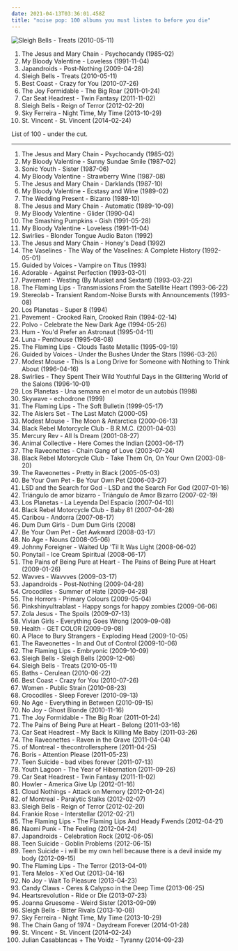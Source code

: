 ```yaml
---
date: 2021-04-13T03:36:01.458Z
title: "noise pop: 100 albums you must listen to before you die"
---
```

![Sleigh Bells - Treats (2010-05-11)](https://img.discogs.com/IojcRR9nb1EVW2RKFKFG8JX0n8k=/fit-in/600x600/filters:strip_icc():format(jpeg):mode_rgb():quality(90)/discogs-images/R-2270609-1273633096.jpeg.jpg "Sleigh Bells - Treats (2010-05-11)")
<ol class="albums">
<li data-cover="https://img.discogs.com/phNcdxvN8GiTl6CaR3Vv5K0dxl0=/fit-in/600x600/filters:strip_icc():format(jpeg):mode_rgb():quality(90)/discogs-images/R-2721984-1298083553.jpeg.jpg" data-tags="post-punk, shoegaze, noise pop" role="button">The Jesus and Mary Chain - Psychocandy (1985-02)</li>
<li data-cover="http://coverartarchive.org/release/4c2c07b9-792e-430a-902b-c4d8784d0bce/2487345870-500.jpg" data-tags="shoegaze" role="button">My Bloody Valentine - Loveless (1991-11-04)</li>
<li data-cover="http://coverartarchive.org/release/14a9f2fd-8287-4f6a-8a44-b144ad7de8c6/7779506103-500.jpg" data-tags="indie rock, garage rock, canadian" role="button">Japandroids - Post-Nothing (2009-04-28)</li>
<li data-cover="https://img.discogs.com/IojcRR9nb1EVW2RKFKFG8JX0n8k=/fit-in/600x600/filters:strip_icc():format(jpeg):mode_rgb():quality(90)/discogs-images/R-2270609-1273633096.jpeg.jpg" data-tags="noise pop" role="button">Sleigh Bells - Treats (2010-05-11)</li>
<li data-cover="https://img.discogs.com/wBqojqfUqW7JPRm-k7Ay0V3sJhk=/fit-in/600x600/filters:strip_icc():format(jpeg):mode_rgb():quality(90)/discogs-images/R-2364771-1436727994-5630.jpeg.jpg" data-tags="lo-fi, garage rock" role="button">Best Coast - Crazy for You (2010-07-26)</li>
<li data-cover="http://coverartarchive.org/release/300135a3-b971-4943-8d5e-6fb40c2d0253/4812805415-500.jpg" data-tags="indie rock, noise pop, alternative pop" role="button">The Joy Formidable - The Big Roar (2011-01-24)</li>
<li data-cover="http://coverartarchive.org/release/8ea11957-0df0-4fe0-b100-b822426e028b/8773562697-500.jpg" data-tags="indie rock" role="button">Car Seat Headrest - Twin Fantasy (2011-11-02)</li>
<li data-cover="http://coverartarchive.org/release/afc47229-be68-49be-9306-6563a2acbad8/3180799317-500.jpg" data-tags="noise pop, indie rock" role="button">Sleigh Bells - Reign of Terror (2012-02-20)</li>
<li data-cover="http://coverartarchive.org/release/185d0b3a-3a56-4db8-8e80-2e47861d078b/12033804091-500.jpg" data-tags="indie pop, noise pop, indie rock, pop, rock, synthpop, alternative" role="button">Sky Ferreira - Night Time, My Time (2013-10-29)</li>
<li data-cover="https://img.discogs.com/7ZBnbaSnSc4ci1gadSRb1lcTFEg=/fit-in/600x600/filters:strip_icc():format(jpeg):mode_rgb():quality(90)/discogs-images/R-5433906-1393256089-7792.jpeg.jpg" data-tags="art pop" role="button">St. Vincent - St. Vincent (2014-02-24)</li>
</ol>
List of 100 - under the cut.
<!-- more -->

_________________

<ol class="albums">
<li data-cover="https://img.discogs.com/phNcdxvN8GiTl6CaR3Vv5K0dxl0=/fit-in/600x600/filters:strip_icc():format(jpeg):mode_rgb():quality(90)/discogs-images/R-2721984-1298083553.jpeg.jpg" data-tags="post-punk, shoegaze, noise pop" role="button">
The Jesus and Mary Chain - Psychocandy (1985-02)
</li>
<li data-cover="http://coverartarchive.org/release/72c7ff1f-caba-46f6-b1c3-80a22a2866c0/9681542476-500.jpg" data-tags="noise pop" role="button">
My Bloody Valentine - Sunny Sundae Smile (1987-02)
</li>
<li data-cover="https://via.placeholder.com/450" data-tags="alternative rock" role="button">
Sonic Youth - Sister (1987-06)
</li>
<li data-cover="http://coverartarchive.org/release/6755ef75-9453-46b7-8199-c74aac032a62/9681559349-500.jpg" data-tags="indie, 80s, indie pop, jangle pop, sunshine pop, shoegaze, noise pop, dream pop, psychedelia, tremolo radio" role="button">
My Bloody Valentine - Strawberry Wine (1987-08)
</li>
<li data-cover="https://via.placeholder.com/450" data-tags="post-punk, 80s" role="button">
The Jesus and Mary Chain - Darklands (1987-10)
</li>
<li data-cover="http://coverartarchive.org/release/4b4f860f-0dce-4e61-a329-95dcf33ada36/5378932057-500.jpg" data-tags="shoegaze" role="button">
My Bloody Valentine - Ecstasy and Wine (1989-02)
</li>
<li data-cover="https://img.discogs.com/n1zQKA7w3Sx_BNBwResU86nrwc0=/fit-in/600x587/filters:strip_icc():format(jpeg):mode_rgb():quality(90)/discogs-images/R-1130935-1194608897.jpeg.jpg" data-tags="80s, post-punk, jangle pop" role="button">
The Wedding Present - Bizarro (1989-10)
</li>
<li data-cover="http://coverartarchive.org/release/e3cbadb4-f6b2-41f7-a5b2-9928de267a41/7894193488-500.jpg" data-tags="alternative rock, alternative" role="button">
The Jesus and Mary Chain - Automatic (1989-10-09)
</li>
<li data-cover="https://img.discogs.com/Ru1Wx6pVagAy8UHzXg-ktbcYyRg=/fit-in/600x600/filters:strip_icc():format(jpeg):mode_rgb():quality(90)/discogs-images/R-84680-1523164126-2096.jpeg.jpg" data-tags="shoegaze" role="button">
My Bloody Valentine - Glider (1990-04)
</li>
<li data-cover="https://img.discogs.com/Pisgxym1i0Bo6Iq2fEvmxFrCdk8=/fit-in/593x589/filters:strip_icc():format(jpeg):mode_rgb():quality(90)/discogs-images/R-13082802-1547744709-5084.jpeg.jpg" data-tags="alternative rock, grunge, 90s" role="button">
The Smashing Pumpkins - Gish (1991-05-28)
</li>
<li data-cover="http://coverartarchive.org/release/4c2c07b9-792e-430a-902b-c4d8784d0bce/2487345870-500.jpg" data-tags="shoegaze" role="button">
My Bloody Valentine - Loveless (1991-11-04)
</li>
<li data-cover="https://img.discogs.com/yC7cMBlJDQqE28yvR-4e8loOk-s=/fit-in/598x596/filters:strip_icc():format(jpeg):mode_rgb():quality(90)/discogs-images/R-554596-1259364363.jpeg.jpg" data-tags="shoegaze" role="button">
Swirlies - Blonder Tongue Audio Baton (1992)
</li>
<li data-cover="https://img.discogs.com/UMBJGIOlHKIlyuDcv3xQGsGIxKA=/fit-in/600x583/filters:strip_icc():format(jpeg):mode_rgb():quality(90)/discogs-images/R-15177157-1587702788-9526.jpeg.jpg" data-tags="shoegaze, alternative rock" role="button">
The Jesus and Mary Chain - Honey's Dead (1992)
</li>
<li data-cover="http://coverartarchive.org/release/d16fceb3-9852-41d3-b9be-8d50fd110ae7/15842770700-500.jpg" data-tags="twee, scotland is for lovers" role="button">
The Vaselines - The Way of the Vaselines: A Complete History (1992-05-01)
</li>
<li data-cover="https://img.discogs.com/yNwBqDbzNJxy7hFtZXJtzK9dttA=/fit-in/338x338/filters:strip_icc():format(jpeg):mode_rgb():quality(90)/discogs-images/R-4196103-1358225553-8655.jpeg.jpg" data-tags="noise rock, lo-fi, noise pop, drone pop" role="button">
Guided by Voices - Vampire on Titus (1993)
</li>
<li data-cover="http://coverartarchive.org/release/69b75328-d791-4f2b-a38f-faaab61847d3/26920666302-500.jpg" data-tags="shoegaze" role="button">
Adorable - Against Perfection (1993-03-01)
</li>
<li data-cover="http://coverartarchive.org/release/bcb2c6b8-6f7b-3657-a7de-95cf73738126/21730140974-500.jpg" data-tags="lo-fi" role="button">
Pavement - Westing (By Musket and Sextant) (1993-03-22)
</li>
<li data-cover="http://coverartarchive.org/release/57437410-f847-43c5-bf04-64f02973ec0e/13561508094-500.jpg" data-tags="90s, alternative rock" role="button">
The Flaming Lips - Transmissions From the Satellite Heart (1993-06-22)
</li>
<li data-cover="https://img.discogs.com/ZnjYO2nVvUYeoMhGVzSn0PcUmWA=/fit-in/600x600/filters:strip_icc():format(jpeg):mode_rgb():quality(90)/discogs-images/R-69224-1539685002-6815.jpeg.jpg" data-tags="post-rock" role="button">
Stereolab - Transient Random-Noise Bursts with Announcements (1993-08)
</li>
<li data-cover="http://coverartarchive.org/release/e2989a8e-e9d0-45a4-b776-f2d67d6d0786/17342705657-500.jpg" data-tags="indie, spanish indie pop" role="button">
Los Planetas - Super 8 (1994)
</li>
<li data-cover="http://coverartarchive.org/release/cb7ae4d4-9e86-32a6-8afb-c9b98de6f1f9/3882539681-500.jpg" data-tags="indie rock" role="button">
Pavement - Crooked Rain, Crooked Rain (1994-02-14)
</li>
<li data-cover="https://img.discogs.com/rTTc1Z0kW32khwFCA1OeKQXTXss=/fit-in/600x450/filters:strip_icc():format(jpeg):mode_rgb():quality(90)/discogs-images/R-16001330-1601663553-5614.jpeg.jpg" data-tags="math rock, noise rock, noise pop, post-hardcore, fucking genius, shady, real post-hardcore, albums to get, no core" role="button">
Polvo - Celebrate the New Dark Age (1994-05-26)
</li>
<li data-cover="http://coverartarchive.org/release/9d40c2a5-dff3-376e-b255-2d6bc7df6cd2/17549832584-500.jpg" data-tags="alternative" role="button">
Hum - You'd Prefer an Astronaut (1995-04-11)
</li>
<li data-cover="https://img.discogs.com/VACsS8J_F8Mbqk_ExGSZ_fns2vo=/fit-in/597x600/filters:strip_icc():format(jpeg):mode_rgb():quality(90)/discogs-images/R-986924-1181048050.jpeg.jpg" data-tags="indie rock" role="button">
Luna - Penthouse (1995-08-08)
</li>
<li data-cover="http://coverartarchive.org/release/5135b3ff-905e-371c-b468-ce8c57358cd0/21028984300-500.jpg" data-tags="90s, alternative rock" role="button">
The Flaming Lips - Clouds Taste Metallic (1995-09-19)
</li>
<li data-cover="https://img.discogs.com/UdTcKILbJpfq9oVVlbTF86KyJZQ=/fit-in/600x569/filters:strip_icc():format(jpeg):mode_rgb():quality(90)/discogs-images/R-13305862-1551753830-2637.jpeg.jpg" data-tags="lo-fi, alternative, 90s" role="button">
Guided by Voices - Under the Bushes Under the Stars (1996-03-26)
</li>
<li data-cover="http://coverartarchive.org/release/cddfbb16-95ba-4eef-8468-29d0128bdc93/21562810344-500.jpg" data-tags="indie rock" role="button">
Modest Mouse - This Is a Long Drive for Someone with Nothing to Think About (1996-04-16)
</li>
<li data-cover="https://img.discogs.com/CrVGPOWgVZP1AG_bJuFEqYqETBA=/fit-in/600x595/filters:strip_icc():format(jpeg):mode_rgb():quality(90)/discogs-images/R-743332-1259365192.jpeg.jpg" data-tags="indie rock, noise rock, shoegaze, noise pop" role="button">
Swirlies - They Spent Their Wild Youthful Days in the Glittering World of the Salons (1996-10-01)
</li>
<li data-cover="http://coverartarchive.org/release/50c6fbd4-6a4f-4ab9-83a5-ccc6f437394a/25745045913-500.jpg" data-tags="indie rock, noise pop, spanish indie pop" role="button">
Los Planetas - Una semana en el motor de un autobús (1998)
</li>
<li data-cover="http://coverartarchive.org/release/277a1091-f7d9-4500-a6d4-39b816f631fe/7410101430-500.jpg" data-tags="shoegaze, noise pop" role="button">
Skywave - echodrone (1999)
</li>
<li data-cover="http://coverartarchive.org/release/58e26176-9898-4a7e-837f-fcb221f1dfc1/21047497043-500.jpg" data-tags="indie, 90s, alternative, rock" role="button">
The Flaming Lips - The Soft Bulletin (1999-05-17)
</li>
<li data-cover="http://coverartarchive.org/release/95586553-68a7-4d51-9e3b-ea75019cb33c/7066058886-500.jpg" data-tags="twee pop, jangle pop, garage rock revival, melodic, noise pop, 00s, sing-along, tuneful, truckload of trouble, dr small jukebox, actually cool, evening city, thelastmatch, savonlinna" role="button">
The Aislers Set - The Last Match (2000-05)
</li>
<li data-cover="https://via.placeholder.com/450" data-tags="indie rock" role="button">
Modest Mouse - The Moon & Antarctica (2000-06-13)
</li>
<li data-cover="http://coverartarchive.org/release/f4427c4c-9971-41a6-9392-efca9ac48555/6985295467-500.jpg" data-tags="rock" role="button">
Black Rebel Motorcycle Club - B.R.M.C. (2001-04-03)
</li>
<li data-cover="https://img.discogs.com/OZNzVx8zwpbRtFXXuTGWjnSZIM4=/fit-in/600x590/filters:strip_icc():format(jpeg):mode_rgb():quality(90)/discogs-images/R-2583517-1542933395-8879.jpeg.jpg" data-tags="dream pop, indie rock" role="button">
Mercury Rev - All Is Dream (2001-08-27)
</li>
<li data-cover="http://coverartarchive.org/release/0afd8fd7-88b3-3711-ab11-82aa194efccc/26369390980-500.jpg" data-tags="experimental" role="button">
Animal Collective - Here Comes the Indian (2003-06-17)
</li>
<li data-cover="http://coverartarchive.org/release/01087dd6-0289-4616-bd8b-4be17cf76526/3374955413-500.jpg" data-tags="noise, noise pop, garage rock, 00s" role="button">
The Raveonettes - Chain Gang of Love (2003-07-24)
</li>
<li data-cover="https://img.discogs.com/BIFFlFcgE_WXsUFm1iEBDRLvtko=/fit-in/600x594/filters:strip_icc():format(jpeg):mode_rgb():quality(90)/discogs-images/R-2460634-1602939219-3786.jpeg.jpg" data-tags="rock, indie rock, igneoustempest" role="button">
Black Rebel Motorcycle Club - Take Them On, On Your Own (2003-08-20)
</li>
<li data-cover="https://img.discogs.com/SOwiG1fbycNz_GIFEwPEN_HSeQ4=/fit-in/350x348/filters:strip_icc():format(jpeg):mode_rgb():quality(90)/discogs-images/R-459924-1116599390.jpg.jpg" data-tags="rock" role="button">
The Raveonettes - Pretty in Black (2005-05-03)
</li>
<li data-cover="http://coverartarchive.org/release/4d61abca-5c04-4eba-937b-f575cf001b4e/15756798206-500.jpg" data-tags="indie rock" role="button">
Be Your Own Pet - Be Your Own Pet (2006-03-27)
</li>
<li data-cover="http://coverartarchive.org/release/eecea632-0a7a-4c60-90ce-aafb63dfbf6a/25155649526-500.jpg" data-tags="shoegaze" role="button">
LSD and the Search for God - LSD and the Search For God (2007-01-16)
</li>
<li data-cover="https://img.discogs.com/saGNTUoD6nn7SCpedyiGOSDRj3E=/fit-in/600x577/filters:strip_icc():format(jpeg):mode_rgb():quality(90)/discogs-images/R-11628437-1524681027-9736.jpeg.jpg" data-tags="noise pop" role="button">
Triángulo de amor bizarro - Triángulo de Amor Bizarro (2007-02-19)
</li>
<li data-cover="https://img.discogs.com/SiOsamaHdY52PfyntNUUufPjliw=/fit-in/326x355/filters:strip_icc():format(jpeg):mode_rgb():quality(90)/discogs-images/R-12569322-1538219287-6141.jpeg.jpg" data-tags="indie, noise pop" role="button">
Los Planetas - La Leyenda Del Espacio (2007-04-10)
</li>
<li data-cover="https://img.discogs.com/cfc9e7fd50d7c9c08931869b95f6849a01d0635d/images/spacer.gif" data-tags="indie, rock, indie rock" role="button">
Black Rebel Motorcycle Club - Baby 81 (2007-04-28)
</li>
<li data-cover="http://coverartarchive.org/release/a81a4da3-daf0-483b-8c72-f70690b2b8ff/19096164883-500.jpg" data-tags="electronic, experimental" role="button">
Caribou - Andorra (2007-08-17)
</li>
<li data-cover="http://coverartarchive.org/release/f2b5856f-bb4c-486a-a708-b66457ee305a/3221056368-500.jpg" data-tags="indie rock, female vocalists, lo-fi, noise pop, indie-folk, shoegazing" role="button">
Dum Dum Girls - Dum Dum Girls (2008)
</li>
<li data-cover="https://img.discogs.com/cfc9e7fd50d7c9c08931869b95f6849a01d0635d/images/spacer.gif" data-tags="indie rock" role="button">
Be Your Own Pet - Get Awkward (2008-03-17)
</li>
<li data-cover="https://via.placeholder.com/450" data-tags="noise rock, indie" role="button">
No Age - Nouns (2008-05-06)
</li>
<li data-cover="http://coverartarchive.org/release/72940eb8-b1ad-435d-b8a3-2533062cf7c7/9035520767-500.jpg" data-tags="indie, rock, indie rock, noise pop, guitar pop, 2008 album, tseuqone, mixed vocals, bobjebus16 owns this, albums i pwn, ripped, tseuqindie, swapped, stand out albums of 2008" role="button">
Johnny Foreigner - Waited Up 'Til It Was Light (2008-06-02)
</li>
<li data-cover="https://img.discogs.com/IBmiYwiDaKRlah6HX1SvQD2HhqA=/fit-in/480x480/filters:strip_icc():format(jpeg):mode_rgb():quality(90)/discogs-images/R-1466864-1282221333.jpeg.jpg" data-tags="noise rock, crazy, noise pop, art rock, wind and rain and ice and snow" role="button">
Ponytail - Ice Cream Spiritual (2008-06-17)
</li>
<li data-cover="http://coverartarchive.org/release/38e2459b-dfe9-4a7b-b116-7c87ae7e5ba7/7203358215-500.jpg" data-tags="shoegaze" role="button">
The Pains of Being Pure at Heart - The Pains of Being Pure at Heart (2009-01-26)
</li>
<li data-cover="http://coverartarchive.org/release/7b486ece-791b-4c15-9ec4-e4153da769d6/4827627615-500.jpg" data-tags="lo-fi" role="button">
Wavves - Wavvves (2009-03-17)
</li>
<li data-cover="http://coverartarchive.org/release/14a9f2fd-8287-4f6a-8a44-b144ad7de8c6/7779506103-500.jpg" data-tags="indie rock, garage rock, canadian" role="button">
Japandroids - Post-Nothing (2009-04-28)
</li>
<li data-cover="https://img.discogs.com/Ddd_P1ZZPPTeHyPBWW9uv3GnBhI=/fit-in/600x526/filters:strip_icc():format(jpeg):mode_rgb():quality(90)/discogs-images/R-1765436-1386159194-1242.jpeg.jpg" data-tags="noise pop" role="button">
Crocodiles - Summer of Hate (2009-04-28)
</li>
<li data-cover="http://coverartarchive.org/release/e5b17ab3-127d-476b-a4be-3d3c9e9d9e9a/24309818135-500.jpg" data-tags="shoegaze, post-punk" role="button">
The Horrors - Primary Colours (2009-05-04)
</li>
<li data-cover="http://coverartarchive.org/release/181364e9-a69b-4372-a375-7fd6a7d25fc9/1016444067-500.jpg" data-tags="shoegaze" role="button">
Pinkshinyultrablast - Happy songs for happy zombies (2009-06-06)
</li>
<li data-cover="http://coverartarchive.org/release/6101e790-d5e2-4fc1-b2ad-d33685467295/6575683875-500.jpg" data-tags="lo-fi" role="button">
Zola Jesus - The Spoils (2009-07-13)
</li>
<li data-cover="https://img.discogs.com/YadrSrOocjG2eyjUph4KPHdJjhg=/fit-in/600x596/filters:strip_icc():format(jpeg):mode_rgb():quality(90)/discogs-images/R-1914193-1467852029-4954.jpeg.jpg" data-tags="lo-fi" role="button">
Vivian Girls - Everything Goes Wrong (2009-09-08)
</li>
<li data-cover="http://coverartarchive.org/release/7255d1b7-2707-3a9a-a58f-fa0dc1bb7c5a/11171174905-500.jpg" data-tags="noise rock" role="button">
Health - GET COLOR (2009-09-08)
</li>
<li data-cover="http://coverartarchive.org/release/23a44f09-a57b-433c-8cda-489939232238/2633863660-500.jpg" data-tags="shoegaze" role="button">
A Place to Bury Strangers - Exploding Head (2009-10-05)
</li>
<li data-cover="https://img.discogs.com/WJJaa67H8k15qkvbZwJav9hCKI8=/fit-in/499x445/filters:strip_icc():format(jpeg):mode_rgb():quality(90)/discogs-images/R-1981851-1256551273.jpeg.jpg" data-tags="garage rock, rock" role="button">
The Raveonettes - In and Out of Control (2009-10-06)
</li>
<li data-cover="https://img.discogs.com/mXU3qnTtVCSDOHUgRIyj8XjI4mE=/fit-in/592x600/filters:strip_icc():format(jpeg):mode_rgb():quality(90)/discogs-images/R-5395634-1392309898-3190.jpeg.jpg" data-tags="psychedelic" role="button">
The Flaming Lips - Embryonic (2009-10-09)
</li>
<li data-cover="http://coverartarchive.org/release/b3f7c6a2-bd5a-4aec-8fa5-1324d2df2ccc/26183911617-500.jpg" data-tags="noise pop" role="button">
Sleigh Bells - Sleigh Bells (2009-12-06)
</li>
<li data-cover="https://img.discogs.com/IojcRR9nb1EVW2RKFKFG8JX0n8k=/fit-in/600x600/filters:strip_icc():format(jpeg):mode_rgb():quality(90)/discogs-images/R-2270609-1273633096.jpeg.jpg" data-tags="noise pop" role="button">
Sleigh Bells - Treats (2010-05-11)
</li>
<li data-cover="http://coverartarchive.org/release/5ddd6650-d435-447d-8679-98a63ddaf637/3944000674-500.jpg" data-tags="electronic, downtempo, idm" role="button">
Baths - Cerulean (2010-06-22)
</li>
<li data-cover="https://img.discogs.com/wBqojqfUqW7JPRm-k7Ay0V3sJhk=/fit-in/600x600/filters:strip_icc():format(jpeg):mode_rgb():quality(90)/discogs-images/R-2364771-1436727994-5630.jpeg.jpg" data-tags="lo-fi, garage rock" role="button">
Best Coast - Crazy for You (2010-07-26)
</li>
<li data-cover="https://img.discogs.com/O34LJMVekZydSJb7azCZDXQaOsE=/fit-in/480x480/filters:strip_icc():format(jpeg):mode_rgb():quality(90)/discogs-images/R-2438121-1285369163.jpeg.jpg" data-tags="indie rock, post-punk, shoegaze, jagjaguwar" role="button">
Women - Public Strain (2010-08-23)
</li>
<li data-cover="https://img.discogs.com/SGZbj4273RmyEdnzM36M9_oBbxE=/fit-in/600x600/filters:strip_icc():format(jpeg):mode_rgb():quality(90)/discogs-images/R-2384634-1437499694-9597.jpeg.jpg" data-tags="noise pop, shoegaze" role="button">
Crocodiles - Sleep Forever (2010-09-13)
</li>
<li data-cover="http://coverartarchive.org/release/aa29b9f3-4525-3982-9d4b-76c87f37a43b/2868845098-500.jpg" data-tags="noise rock" role="button">
No Age - Everything in Between (2010-09-15)
</li>
<li data-cover="http://coverartarchive.org/release/f9a91f6c-e2d8-3fbe-9501-64471c4d5493/14602955764-500.jpg" data-tags="shoegaze" role="button">
No Joy - Ghost Blonde (2010-11-16)
</li>
<li data-cover="http://coverartarchive.org/release/300135a3-b971-4943-8d5e-6fb40c2d0253/4812805415-500.jpg" data-tags="indie rock, noise pop, alternative pop" role="button">
The Joy Formidable - The Big Roar (2011-01-24)
</li>
<li data-cover="http://coverartarchive.org/release/d29c2481-a2bb-4c85-883f-85fb54659ba3/10425432633-500.jpg" data-tags="indie pop, shoegaze" role="button">
The Pains of Being Pure at Heart - Belong (2011-03-16)
</li>
<li data-cover="http://coverartarchive.org/release/de40e527-f136-4cf8-9552-9f6735db096d/13182773454-500.jpg" data-tags="noise pop" role="button">
Car Seat Headrest - My Back Is Killing Me Baby (2011-03-26)
</li>
<li data-cover="http://coverartarchive.org/release/05bbf29b-b71a-4e55-a2d2-1eb01f7d1339/9390366569-500.jpg" data-tags="electronic, indie, indie rock, shoegaze, noise pop" role="button">
The Raveonettes - Raven in the Grave (2011-04-04)
</li>
<li data-cover="https://img.discogs.com/UhvkMOYzKeZQXga6uLsJPGrbTEg=/fit-in/600x626/filters:strip_icc():format(jpeg):mode_rgb():quality(90)/discogs-images/R-12335487-1533162004-7265.jpeg.jpg" data-tags="indie, psychedelic pop, noise pop, neo-psychedelia" role="button">
of Montreal - thecontrollersphere (2011-04-25)
</li>
<li data-cover="http://coverartarchive.org/release/abe3ba47-e9e2-406a-9ee0-5a9c7d06640d/11278649860-500.jpg" data-tags="noise pop" role="button">
Boris - Attention Please (2011-05-23)
</li>
<li data-cover="http://coverartarchive.org/release/c051acbc-7bfa-441a-b2b9-964fe7807963/2722695965-500.jpg" data-tags="noise pop" role="button">
Teen Suicide - bad vibes forever (2011-07-13)
</li>
<li data-cover="https://img.discogs.com/-BR4yY32Gdk7o4SF5Ha0Wvj9gp0=/fit-in/600x600/filters:strip_icc():format(jpeg):mode_rgb():quality(90)/discogs-images/R-3020807-1318528929.jpeg.jpg" data-tags="dream pop" role="button">
Youth Lagoon - The Year of Hibernation (2011-09-26)
</li>
<li data-cover="http://coverartarchive.org/release/8ea11957-0df0-4fe0-b100-b822426e028b/8773562697-500.jpg" data-tags="indie rock" role="button">
Car Seat Headrest - Twin Fantasy (2011-11-02)
</li>
<li data-cover="https://img.discogs.com/ruVh-8d-oh-B2Jva5J4aSzEY-cw=/fit-in/485x480/filters:strip_icc():format(jpeg):mode_rgb():quality(90)/discogs-images/R-3366824-1327649219.png.jpg" data-tags="indie, rock, indie rock, noise pop, rough trade" role="button">
Howler - America Give Up (2012-01-16)
</li>
<li data-cover="https://img.discogs.com/OxM5G5Qljj1PiIZK9cW-N7cNKUU=/fit-in/600x593/filters:strip_icc():format(jpeg):mode_rgb():quality(90)/discogs-images/R-3370640-1444723756-2718.jpeg.jpg" data-tags="indie rock, post-hardcore" role="button">
Cloud Nothings - Attack on Memory (2012-01-24)
</li>
<li data-cover="http://coverartarchive.org/release/22ace75c-a4a9-4893-bacc-082731288175/4110540965-500.jpg" data-tags="neo-psychedelia" role="button">
of Montreal - Paralytic Stalks (2012-02-07)
</li>
<li data-cover="http://coverartarchive.org/release/afc47229-be68-49be-9306-6563a2acbad8/3180799317-500.jpg" data-tags="noise pop, indie rock" role="button">
Sleigh Bells - Reign of Terror (2012-02-20)
</li>
<li data-cover="http://coverartarchive.org/release/21fe0978-2169-4739-8170-e676deb84fff/3982008386-500.jpg" data-tags="indie, indie rock, dream pop" role="button">
Frankie Rose - Interstellar (2012-02-21)
</li>
<li data-cover="http://coverartarchive.org/release/649641fb-a220-4ca6-ac26-a41e94bf1ed5/1067679953-500.jpg" data-tags="noise, noise rock, experimental rock, psychedelic, noise pop, acid, art rock, psychedelic rock, collaboration, drugs, neo-psychedelia, bella union, warner bros records, warner bros, record store day 2012" role="button">
The Flaming Lips - The Flaming Lips And Heady Fwends (2012-04-21)
</li>
<li data-cover="https://img.discogs.com/xrGdosgzR2tUDNlAd4Bkf5tqQBQ=/fit-in/600x600/filters:strip_icc():format(jpeg):mode_rgb():quality(90)/discogs-images/R-3868107-1347471033-6219.jpeg.jpg" data-tags="shoegaze, noise pop, dream pop, slowcore" role="button">
Naomi Punk - The Feeling (2012-04-24)
</li>
<li data-cover="http://coverartarchive.org/release/149812f7-28a5-4960-ad49-0b647cdb978e/1076686535-500.jpg" data-tags="indie rock, noise rock" role="button">
Japandroids - Celebration Rock (2012-06-05)
</li>
<li data-cover="http://coverartarchive.org/release/b0debf4d-53f7-4570-b3c0-e26c125f0acd/2978014009-500.jpg" data-tags="noise pop" role="button">
Teen Suicide - Goblin Problems (2012-06-15)
</li>
<li data-cover="http://coverartarchive.org/release/2559fbc2-0b36-48aa-a2fd-1b36eb71e966/8293463939-500.jpg" data-tags="lo-fi" role="button">
Teen Suicide - i will be my own hell because there is a devil inside my body (2012-09-15)
</li>
<li data-cover="https://img.discogs.com/S26wNV1io5Yx19HkUbg1YwRa9ug=/fit-in/600x600/filters:strip_icc():format(jpeg):mode_rgb():quality(90)/discogs-images/R-6999033-1431357387-8924.jpeg.jpg" data-tags="experimental, neo-psychedelia" role="button">
The Flaming Lips - The Terror (2013-04-01)
</li>
<li data-cover="https://img.discogs.com/rjaVDQXkwp2tdzUzVzryw7kQ9os=/fit-in/600x600/filters:strip_icc():format(jpeg):mode_rgb():quality(90)/discogs-images/R-4479695-1366083814-8735.png.jpg" data-tags="math rock" role="button">
Tera Melos - X'ed Out (2013-04-16)
</li>
<li data-cover="https://img.discogs.com/zwZWNjsLirMCcYaAqdVOeA3fyoo=/fit-in/600x600/filters:strip_icc():format(jpeg):mode_rgb():quality(90)/discogs-images/R-7384933-1440352188-3317.jpeg.jpg" data-tags="shoegaze" role="button">
No Joy - Wait To Pleasure (2013-04-23)
</li>
<li data-cover="http://coverartarchive.org/release/32cdbb59-0f9b-4df5-8986-4ab0ccb294d6/4920961799-500.jpg" data-tags="dream pop, shoegaze" role="button">
Candy Claws - Ceres & Calypso in the Deep Time (2013-06-25)
</li>
<li data-cover="https://img.discogs.com/g_5r7oDFs8JaxW6_ODn7U3ASafo=/fit-in/600x600/filters:strip_icc():format(jpeg):mode_rgb():quality(90)/discogs-images/R-4781559-1375326286-5445.jpeg.jpg" data-tags="electronic, noise pop, owsla" role="button">
Heartsrevolution - Ride or Die (2013-07-23)
</li>
<li data-cover="https://img.discogs.com/JMhgDP9ZhYAjZ9gGJLtJ2fbSNMw=/fit-in/600x600/filters:strip_icc():format(jpeg):mode_rgb():quality(90)/discogs-images/R-4882092-1378361278-2192.jpeg.jpg" data-tags="indie, indie pop" role="button">
Joanna Gruesome - Weird Sister (2013-09-09)
</li>
<li data-cover="http://coverartarchive.org/release/ccbd1b4f-c6bb-48a8-9574-e5989a29610b/14111686814-500.jpg" data-tags="noise pop" role="button">
Sleigh Bells - Bitter Rivals (2013-10-08)
</li>
<li data-cover="http://coverartarchive.org/release/185d0b3a-3a56-4db8-8e80-2e47861d078b/12033804091-500.jpg" data-tags="indie pop, noise pop, indie rock, pop, rock, synthpop, alternative" role="button">
Sky Ferreira - Night Time, My Time (2013-10-29)
</li>
<li data-cover="http://coverartarchive.org/release/0d96da52-c00e-4df5-b9c9-bad94e09527a/9784343961-500.jpg" data-tags="grunge, shoegaze, noise pop, dream pop, radio mirror park" role="button">
The Chain Gang of 1974 - Daydream Forever (2014-01-28)
</li>
<li data-cover="https://img.discogs.com/7ZBnbaSnSc4ci1gadSRb1lcTFEg=/fit-in/600x600/filters:strip_icc():format(jpeg):mode_rgb():quality(90)/discogs-images/R-5433906-1393256089-7792.jpeg.jpg" data-tags="art pop" role="button">
St. Vincent - St. Vincent (2014-02-24)
</li>
<li data-cover="http://coverartarchive.org/release/9324ae76-d5f2-4220-bd2f-7f7cad86d532/8816004106-500.jpg" data-tags="noise pop, julian casablancas, tyranny, cult records, the voidz" role="button">
Julian Casablancas + The Voidz - Tyranny (2014-09-23)
</li>
</ol>